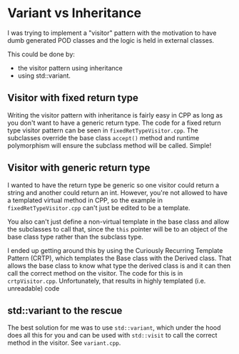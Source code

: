 # Variant vs Inheritance

I was trying to implement a "visitor" pattern with the motivation to have dumb generated POD classes and the logic is held in external classes.

This could be done by:

- the visitor pattern using inheritance
- using std::variant.

## Visitor with fixed return type

Writing the visitor pattern with inheritance is fairly easy in CPP as long as you don't want to have a generic return type. The code for a fixed return type visitor pattern can be seen in `fixedRetTypeVisitor.cpp`. The subclasses override the base class `accept()` method and runtime polymorphism will ensure the subclass method will be called. Simple!

## Visitor with generic return type

I wanted to have the return type be generic so one visitor could return a string and another could return an int. However, you're not allowed to have a templated virtual method in CPP, so the example in `fixedRetTypeVisitor.cpp` can't just be edited to be a template.

You also can't just define a non-virtual template in the base class and allow the subclasses to call that, since the `this` pointer will be to an object of the base class type rather than the subclass type.

I ended up getting around this by using the Curiously Recurring Template Pattern (CRTP), which templates the Base class with the Derived class. That allows the base class to know what type the derived class is and it can then call the correct method on the visitor. The code for this is in `crtpVisitor.cpp`. Unfortunately, that results in highly templated (i.e. unreadable) code

## std::variant to the rescue

The best solution for me was to use `std::variant`, which under the hood does all this for you and can be used with `std::visit` to call the correct method in the visitor. See `variant.cpp`.
